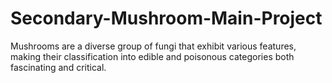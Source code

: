 # Secondary-Mushroom-Main-Project
Mushrooms are a diverse group of fungi that exhibit various features, making their classification into edible and poisonous categories both fascinating and critical.

